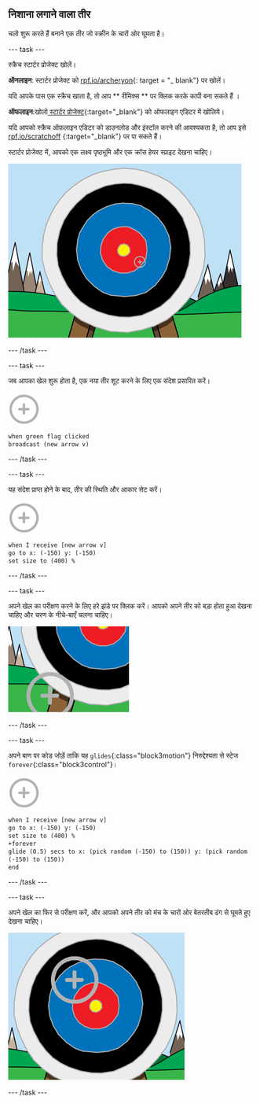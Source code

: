 ## निशाना लगाने वाला तीर

चलो शुरू करते हैं बनाने एक तीर जो स्क्रीन के चारों ओर घूमता है।

\--- task \---

स्क्रैच स्टार्टर प्रोजेक्ट खोलें।

**ऑनलाइन**: स्टार्टर प्रोजेक्ट को [rpf.io/archeryon](http://rpf.io/archeryon){: target = "_ blank"} पर खोलें।

यदि आपके पास एक स्क्रैच खाता है, तो आप ** रीमिक्स ** पर क्लिक करके कापी बना सकते हैं ।

**ऑफलाइन**:खोलो[ स्टार्टर प्रोजेक्ट](http://rpf.io/p/en/archery-go){:target="_blank"} को ऑफलाइन एडिटर में खोलिये।

यदि आपको स्क्रैच ऑफ़लाइन एडिटर को डाउनलोड और इंस्टॉल करने की आवश्यकता है, तो आप इसे [rpf.io/scratchoff](http://rpf.io/scratchoff) {:target="_blank"} पर पा सकते हैं।

स्टार्टर प्रोजेक्ट में, आपको एक लक्ष्य पृष्ठभूमि और एक क्रॉस हेयर स्प्राइट देखना चाहिए।

![प्रारंभक प्रोजैक्ट](images/archery-starter.png)

\--- /task \---

\--- task \---

जब आपका खेल शुरू होता है, एक नया तीर शूट करने के लिए एक संदेश प्रसारित करें।

![लक्ष्य स्प्राइट](images/target-sprite.png)

```blocks3
when green flag clicked
broadcast (new arrow v)
```

\--- /task \---

\--- task \---

यह संदेश प्राप्त होने के बाद, तीर की स्थिति और आकार सेट करें।

![लक्ष्य स्प्राइट](images/target-sprite.png)

```blocks3
when I receive [new arrow v]
go to x: (-150) y: (-150)
set size to (400) %
```

\--- /task \---

\--- task \---

अपने खेल का परीक्षण करने के लिए हरे झंडे पर क्लिक करें। आपको अपने तीर को बड़ा होता हुआ देखना चाहिए और चरण के नीचे-बाएँ चलना चाहिए।

![बड़े लक्ष्य स्प्राइट मंच के नीचे बाईं ओर](images/archery-start-test.png)

\--- /task \---

\--- task \---

अपने बाण पर कोड जोड़ें ताकि यह `glides`{:class="block3motion"} निरुद्देश्यता से स्टेज `forever`{:class="block3control"}।

![लक्ष्य स्प्राइट](images/target-sprite.png)

```blocks3
when I receive [new arrow v]
go to x: (-150) y: (-150)
set size to (400) %
+forever
glide (0.5) secs to x: (pick random (-150) to (150)) y: (pick random (-150) to (150))
end
```

\--- /task \---

\--- task \---

अपने खेल का फिर से परीक्षण करें, और आपको अपने तीर को मंच के चारों ओर बेतरतीब ढंग से घूमते हुए देखना चाहिए।

![एक अलग स्थिति में लक्ष्य](images/archery-glide-test.png)

\--- /task \---